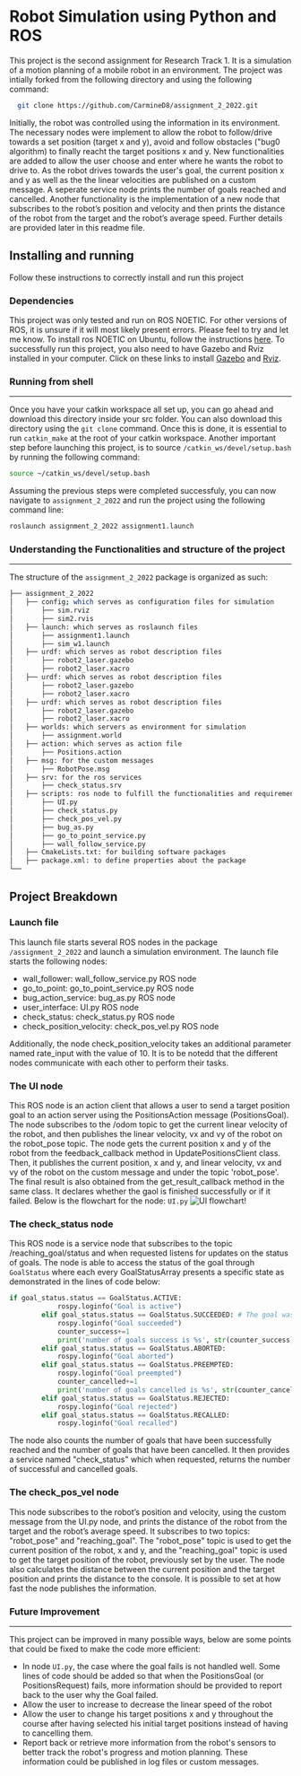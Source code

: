 
# Robot Simulation using Python and ROS
This project is the second assignment for Research Track 1. It is a simulation of a motion planning of a mobile robot in an environment. The project was intially forked from the following directory and using the following command: 
```bash
  git clone https://github.com/CarmineD8/assignment_2_2022.git
```
Initially, the robot was controlled using the information in its environment. The necessary nodes were implement to allow the robot to follow/drive towards a set position (target x and y), avoid and follow obstacles ("bug0 algorithm) to finally reacht the target positions x and y. New functionalities are added to allow the user choose and enter where he wants the robot to drive to. As the robot drives towards the user's goal, the current position x and y as well as the the linear velocities are published on a custom message. A seperate service node prints the number of goals reached and cancelled. Another functionality is the implementation of a new node that subscribes to the robot’s position and velocity and then prints the distance of the robot from the target and the robot’s average speed. Further details are provided later in this readme file.

Installing and running
----------------------
Follow these instructions to correctly install and run this project 
### Dependencies ###
This project was only tested and run on ROS NOETIC. For other versions of ROS, it is unsure if it will most likely present errors. Please feel to try and let me know. To install ros NOETIC on Ubuntu, follow the instructions [here](http://wiki.ros.org/noetic/Installation/Ubuntu). 
To successfully run this project, you also need to have Gazebo and Rviz installed in your computer. Click on these links to install [Gazebo](https://classic.gazebosim.org/tutorials?tut=ros_installing&cat=connect_ros) and [Rviz](http://wiki.ros.org/rviz). 


### Running from shell ###
-----------------------------
Once you have your catkin workspace all set up, you can go ahead and download this directory inside your src folder. You can also download this directory using the `git clone` command. Once this is done, it is essential to run `catkin_make` at the root of your catkin workspace. Another important step before launching this project, is to source `/catkin_ws/devel/setup.bash` by running the following command: 
```bash
source ~/catkin_ws/devel/setup.bash
```
Assuming the previous steps were completed successfuly, you can now navigate to `assignment_2_2022` and run the project using the following command line: 
```bash
roslaunch assignment_2_2022 assignment1.launch
```
### Understanding the Functionalities and structure of the project ###
-----------------------------
The structure of the `assignment_2_2022` package is organized as such: 
```bash
├── assignment_2_2022
│   ├── config; which serves as configuration files for simulation
│       ├── sim.rviz
│       ├── sim2.rvis
│   ├── launch: which serves as roslaunch files
│       ├── assignment1.launch
│       ├── sim_w1.launch
│   ├── urdf: which serves as robot description files
│       ├── robot2_laser.gazebo
│       ├── robot2_laser.xacro
│   ├── urdf: which serves as robot description files
│       ├── robot2_laser.gazebo
│       ├── robot2_laser.xacro
│   ├── urdf: which serves as robot description files
│       ├── robot2_laser.gazebo
│       ├── robot2_laser.xacro
│   ├── worlds: which servers as environment for simulation
│       ├── assignment.world
│   ├── action: which serves as action file
│       ├── Positions.action
│   ├── msg: for the custom messages 
│       ├── RobotPose.msg
│   ├── srv: for the ros services  
│       ├── check_status.srv
│   ├── scripts: ros node to fulfill the functionalities and requirements of this project 
│       ├── UI.py 
│       ├── check_status.py
│       ├── check_pos_vel.py
│       ├── bug_as.py 
│       ├── go_to_point_service.py 
│       ├── wall_follow_service.py 
│   ├── CmakeLists.txt: for building software packages
│   ├── package.xml: to define properties about the package
└── 
```
Project Breakdown
---------
### Launch file ###
This launch file starts several ROS nodes in the package `/assignment_2_2022` and launch a simulation environment. The launch file starts the following nodes:

* wall_follower: wall_follow_service.py ROS node 
* go_to_point: go_to_point_service.py ROS node
* bug_action_service: bug_as.py ROS node
* user_interface: UI.py ROS node 
* check_status: check_status.py ROS node 
* check_position_velocity: check_pos_vel.py ROS node 

Additionally, the node check_position_velocity takes an additional parameter named rate_input with the value of 10.
It is to be notedd that the different nodes communicate with each other to perform their tasks. 

### The UI node ###
This ROS node is an action client that allows a user to send a target position goal to an action server using the PositionsAction message (PositionsGoal). The node subscribes to the /odom topic to get the current linear velocity of the robot, and then publishes the linear velocity, vx and vy of the robot on the robot_pose topic. The node gets the current position x and y of the robot from the feedback_callback method in UpdatePositionsClient class. Then, it publishes the current position, x and y, and linear velocity, vx and vy of the robot on the custom message and under the topic 'robot_pose'. The final result is also obtained from the get_result_callback method in the same class. It declares whether the gaol is finished successfully or if it failed. 
Below is the flowchart for the node: `UI.py`
![UI flowchart!](images/UI.png "UI flowchart")
### The check_status node ###
This ROS node is a service node that subscribes to the topic /reaching_goal/status and when requested listens for updates on the status of goals. The node is able to access the status of the goal through `GoalStatus` where each every GoalStatusArray presents a specific state as demonstrated in the lines of code below: 
```python
if goal_status.status == GoalStatus.ACTIVE:
            rospy.loginfo("Goal is active")
        elif goal_status.status == GoalStatus.SUCCEEDED: # The goal was achieved successfully by the action server (Terminal State)
            rospy.loginfo("Goal succeeded")
            counter_success+=1
            print('number of goals success is %s', str(counter_success))
        elif goal_status.status == GoalStatus.ABORTED: 
            rospy.loginfo("Goal aborted")
        elif goal_status.status == GoalStatus.PREEMPTED: 
            rospy.loginfo("Goal preempted")
            counter_cancelled+=1
            print('number of goals cancelled is %s', str(counter_cancelled))
        elif goal_status.status == GoalStatus.REJECTED:  
            rospy.loginfo("Goal rejected")
        elif goal_status.status == GoalStatus.RECALLED: 
            rospy.loginfo("Goal recalled")
```
The node also counts the number of goals that have been successfully reached and the number of goals that have been cancelled. It then provides a service named "check_status" which when requested, returns the number of successful and cancelled goals.
### The check_pos_vel node ### 
This node subscribes to the robot’s position and velocity, using the custom message from the UI.py node, and prints the
distance of the robot from the target and the robot’s average speed. It subscribes to two topics: "robot_pose" and "reaching_goal". The "robot_pose" topic is used to get the current position of the robot, x and y, and the "reaching_goal" topic is used to get the target position of the robot, previously set by the user. The node also calculates the distance between the current position and the target position and prints the distance to the console. It is possible to set at how fast the node publishes the information. 
### Future Improvement ###
-----------------------------
This project can be improved in many possible ways, below are some points that could be fixed to make the code more efficient: 
* In node `UI.py`, the case where the goal fails is not handled well. Some lines of code should be added so that when the PositionsGoal (or PositionsRequest) fails, more information should be provided to report back to the user why the Goal failed. 
* Allow the user to increase to decrease the linear speed of the robot
* Allow the user to change his target positions x and y throughout the course after having selected his initial target positions instead of having to cancelling them. 
* Report back or retrieve more information from the robot's sensors to better track the robot's progress and motion planning. These information could be published in log files or custom messages. 













